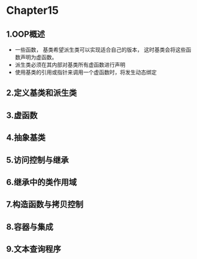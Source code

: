 # Chapter15

## 1.OOP概述
- 一些函数， 基类希望派生类可以实现适合自己的版本， 这时基类会将这些函数声明为虚函数。
- 派生类必须在其内部对基类所有虚函数进行声明
- 使用基类的引用或指针来调用一个虚函数时，将发生动态绑定

## 2.定义基类和派生类


## 3.虚函数

## 4.抽象基类

## 5.访问控制与继承

## 6.继承中的类作用域

## 7.构造函数与拷贝控制

## 8.容器与集成

## 9.文本查询程序